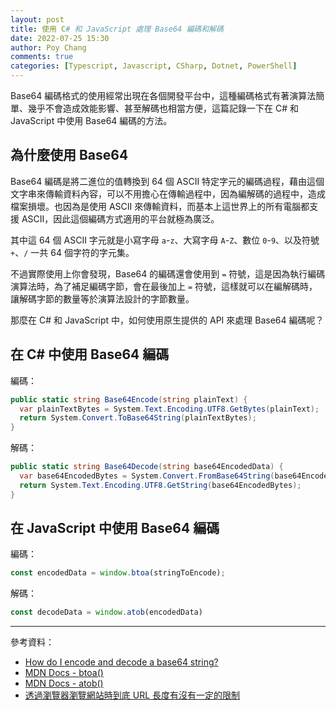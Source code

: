 ```yaml
---
layout: post
title: 使用 C# 和 JavaScript 處理 Base64 編碼和解碼
date: 2022-07-25 15:30
author: Poy Chang
comments: true
categories: [Typescript, Javascript, CSharp, Dotnet, PowerShell]
---
```


Base64 編碼格式的使用經常出現在各個開發平台中，這種編碼格式有著演算法簡單、幾乎不會造成效能影響、甚至解碼也相當方便，這篇記錄一下在 C# 和 JavaScript 中使用 Base64 編碼的方法。

## 為什麼使用 Base64

Base64 編碼是將二進位的值轉換到 64 個 ASCII 特定字元的編碼過程，藉由這個文字串來傳輸資料內容，可以不用擔心在傳輸過程中，因為編解碼的過程中，造成檔案損壞。也因為是使用 ASCII 來傳輸資料，而基本上這世界上的所有電腦都支援 ASCII，因此這個編碼方式適用的平台就極為廣泛。

其中這 64 個 ASCII 字元就是小寫字母 `a`-`z`、大寫字母 `A`-`Z`、數位 `0`-`9`、以及符號 `+`、`/` 一共 64 個字符的字元集。

不過實際使用上你會發現，Base64 的編碼還會使用到 `=` 符號，這是因為執行編碼演算法時，為了補足編碼字節，會在最後加上 `=` 符號，這樣就可以在編解碼時，讓解碼字節的數量等於演算法設計的字節數量。

那麼在 C# 和 JavaScript 中，如何使用原生提供的 API 來處理 Base64 編碼呢？

## 在 C# 中使用 Base64 編碼

編碼：

```csharp
public static string Base64Encode(string plainText) {
  var plainTextBytes = System.Text.Encoding.UTF8.GetBytes(plainText);
  return System.Convert.ToBase64String(plainTextBytes);
}
```

解碼：

```csharp
public static string Base64Decode(string base64EncodedData) {
  var base64EncodedBytes = System.Convert.FromBase64String(base64EncodedData);
  return System.Text.Encoding.UTF8.GetString(base64EncodedBytes);
}
```

## 在 JavaScript 中使用 Base64 編碼

編碼：

```javascript
const encodedData = window.btoa(stringToEncode);
```

解碼：

```javascript
const decodeData = window.atob(encodedData)
```

----------

參考資料：

* [How do I encode and decode a base64 string?](https://stackoverflow.com/questions/11743160/how-do-i-encode-and-decode-a-base64-string)
* [MDN Docs - btoa()](https://developer.mozilla.org/en-US/docs/Web/API/btoa)
* [MDN Docs - atob()](https://developer.mozilla.org/en-US/docs/Web/API/atob)
* [透過瀏覽器瀏覽網站時到底 URL 長度有沒有一定的限制](https://blog.miniasp.com/post/2022/07/19/Maximum-length-of-URL-in-browsers-and-servers)
